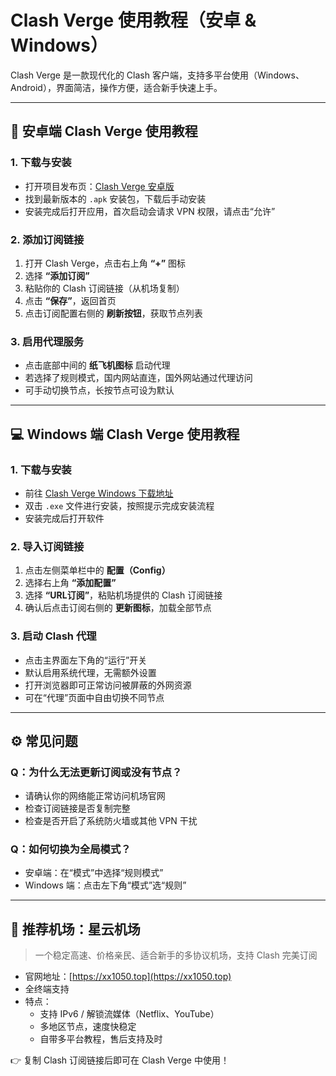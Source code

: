 
# Clash Verge 使用教程（安卓 & Windows）

Clash Verge 是一款现代化的 Clash 客户端，支持多平台使用（Windows、Android），界面简洁，操作方便，适合新手快速上手。

---

## 📱 安卓端 Clash Verge 使用教程

### 1. 下载与安装

- 打开项目发布页：[Clash Verge 安卓版](https://github.com/clash-verge-rev/clash-verge-rev/releases/)
- 找到最新版本的 `.apk` 安装包，下载后手动安装
- 安装完成后打开应用，首次启动会请求 VPN 权限，请点击“允许”

### 2. 添加订阅链接

1. 打开 Clash Verge，点击右上角 **“+”** 图标
2. 选择 **“添加订阅”**
3. 粘贴你的 Clash 订阅链接（从机场复制）
4. 点击 **“保存”**，返回首页
5. 点击订阅配置右侧的 **刷新按钮**，获取节点列表

### 3. 启用代理服务

- 点击底部中间的 **纸飞机图标** 启动代理
- 若选择了规则模式，国内网站直连，国外网站通过代理访问
- 可手动切换节点，长按节点可设为默认

---

## 💻 Windows 端 Clash Verge 使用教程

### 1. 下载与安装

- 前往 [Clash Verge Windows 下载地址](https://github.com/clash-verge-rev/clash-verge-rev/releases/download/v2.2.3/Clash.Verge_2.2.3_x64-setup.exe)
- 双击 `.exe` 文件进行安装，按照提示完成安装流程
- 安装完成后打开软件

### 2. 导入订阅链接

1. 点击左侧菜单栏中的 **配置（Config）**
2. 选择右上角 **“添加配置”**
3. 选择 **“URL订阅”**，粘贴机场提供的 Clash 订阅链接
4. 确认后点击订阅右侧的 **更新图标**，加载全部节点

### 3. 启动 Clash 代理

- 点击主界面左下角的“运行”开关
- 默认启用系统代理，无需额外设置
- 打开浏览器即可正常访问被屏蔽的外网资源
- 可在“代理”页面中自由切换不同节点

---

## ⚙️ 常见问题

### Q：为什么无法更新订阅或没有节点？

- 请确认你的网络能正常访问机场官网
- 检查订阅链接是否复制完整
- 检查是否开启了系统防火墙或其他 VPN 干扰

### Q：如何切换为全局模式？

- 安卓端：在“模式”中选择“规则模式”
- Windows 端：点击左下角“模式”选“规则”

---

## 🚀 推荐机场：星云机场

> 一个稳定高速、价格亲民、适合新手的多协议机场，支持 Clash 完美订阅

- 官网地址：[https://xx1050.top](https://xx1050.top)
- 全终端支持
- 特点：
  - 支持 IPv6 / 解锁流媒体（Netflix、YouTube）
  - 多地区节点，速度快稳定
  - 自带多平台教程，售后支持及时

👉 复制 Clash 订阅链接后即可在 Clash Verge 中使用！
